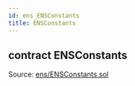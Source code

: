 ```yaml
---
id: ens_ENSConstants
title: ENSConstants
---
```


<div class="contract-doc"><div class="contract"><h2 class="contract-header"><span class="contract-kind">contract</span> ENSConstants</h2><div class="source">Source: <a href="https://github.com/aragon/aragonOS//blob/v3.1.4/contracts/ens/ENSConstants.sol" target="_blank">ens/ENSConstants.sol</a></div></div></div>
